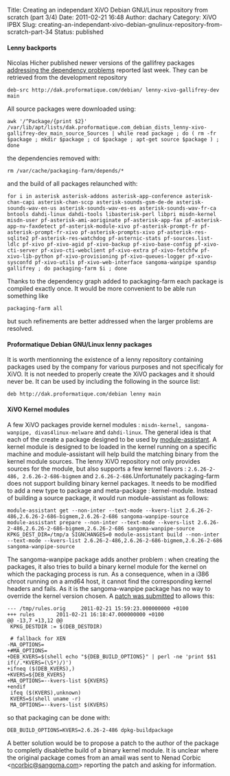 Title: Creating an independant XiVO Debian GNU/Linux repository from scratch (part 3/4)
Date: 2011-02-21 16:48
Author: dachary
Category: XiVO IPBX
Slug: creating-an-independant-xivo-debian-gnulinux-repository-from-scratch-part-34
Status: published

#### Lenny backports

Nicolas Hicher published newer versions of the gallifrey packages
[addressing the dependency
problems](https://projects.proformatique.com/issues/1942) reported last
week. They can be retrieved from the development repository

~~~
deb-src http://dak.proformatique.com/debian/ lenny-xivo-gallifrey-dev main
~~~


All source packages were downloaded using:

~~~
awk '/^Package/{print $2}' /var/lib/apt/lists/dak.proformatique.com_debian_dists_lenny-xivo-gallifrey-dev_main_source_Sources | while read package ; do ( rm -fr $package ; mkdir $package ; cd $package ; apt-get source $package ) ; done
~~~


the dependencies removed with:

~~~
rm /var/cache/packaging-farm/depends/*
~~~


and the build of all packages relaunched with:

~~~
for i in asterisk asterisk-addons asterisk-app-conference asterisk-chan-capi asterisk-chan-sccp asterisk-sounds-gsm-de-de asterisk-sounds-wav-en-us asterisk-sounds-wav-es-es asterisk-sounds-wav-fr-ca bntools dahdi-linux dahdi-tools libasterisk-perl libpri misdn-kernel misdn-user pf-asterisk-ami-aoriginate pf-asterisk-app-fax pf-asterisk-app-nv-faxdetect pf-asterisk-module-xivo pf-asterisk-prompt-fr pf-asterisk-prompt-fr-xivo pf-asterisk-prompts-xivo pf-asterisk-res-sqlite2 pf-asterisk-res-watchdog pf-asternic-stats pf-sources.list-ldlc pf-xivo pf-xivo-agid pf-xivo-backup pf-xivo-base-config pf-xivo-cti-server pf-xivo-cti-webclient pf-xivo-extra pf-xivo-fetchfw pf-xivo-lib-python pf-xivo-provisioning pf-xivo-queues-logger pf-xivo-sysconfd pf-xivo-utils pf-xivo-web-interface sangoma-wanpipe spandsp gallifrey ; do packaging-farm $i ; done
~~~


Thanks to the dependency graph added to packaging-farm each package is
compiled exactly once. It would be more convenient to be able run
something like

~~~
packaging-farm all
~~~


but such refinements are better addressed when the larger problems are
resolved.

#### Proformatique Debian GNU/Linux lenny packages

It is worth mentionning the existence of a lenny repository containing
packages used by the company for various purposes and not specificaly
for XiVO. It is not needed to properly create the XiVO packages and it
should never be. It can be used by including the following in the source
list:

~~~
deb http://dak.proformatique.com/debian lenny main
~~~


#### XiVO Kernel modules

A few XiVO packages provide kernel modules :
`misdn-kernel, sangoma-wanpipe, divas4linux-melware` and `dahdi-linux`.
The general idea is that each of the create a package designed to be
used by [module-assistant](http://wiki.debian.org/ModuleAssistant). A
kernel module is designed to be loaded in the kernel running on a
specific machine and module-assistant will help build the matching
binary from the kernel module sources. The lenny XiVO repository not
only provides sources for the module, but also supports a few kernel
flavors : `2.6.26-2-486, 2.6.26-2-686-bigmem` and
`2.6.26-2-686`.Unfortunately packaging-farm does not support building
binary kernel packages. It needs to be modified to add a new type to
package and meta-package : kernel-module. Instead of building a source
package, it would run module-assistant as follows:

~~~
module-assistant get --non-inter --text-mode --kvers-list 2.6.26-2-486,2.6.26-2-686-bigmem,2.6.26-2-686 sangoma-wanpipe-source
module-assistant prepare --non-inter --text-mode --kvers-list 2.6.26-2-486,2.6.26-2-686-bigmem,2.6.26-2-686 sangoma-wanpipe-source
KPKG_DEST_DIR=/tmp/a SIGNCHANGES=0 module-assistant build --non-inter --text-mode --kvers-list 2.6.26-2-486,2.6.26-2-686-bigmem,2.6.26-2-686 sangoma-wanpipe-source
~~~


The sangoma-wanpipe package adds another problem : when creating the
packages, it also tries to build a binary kernel module for the kernel
on which the packaging process is run. As a consequence, when in a i386
chroot running on a amd64 host, it cannot find the corresponding kernel
headers and fails. As it is the sangoma-wanpipe package has no way to
override the kernel version chosen. A [patch was
submitted](https://projects.proformatique.com/issues/1977#note-1) to
allows this:

~~~
--- /tmp/rules.orig     2011-02-21 15:59:23.000000000 +0100
+++ rules       2011-02-21 16:18:47.000000000 +0100
@@ -13,7 +13,12 @@
 KPKG_DESTDIR := $(DEB_DESTDIR)

 # fallback for XEN
-MA_OPTIONS=
+#MA_OPTIONS=
+DEB_KVERS=$(shell echo "${DEB_BUILD_OPTIONS}" | perl -ne 'print $$1 if(/.*KVERS=(\S*)/)')
+ifneq ($(DEB_KVERS),)
+KVERS=${DEB_KVERS}
+MA_OPTIONS=--kvers-list ${KVERS}
+endif
 ifeq ($(KVERS),unknown)
 KVERS=$(shell uname -r)
 MA_OPTIONS=--kvers-list $(KVERS)
~~~


so that packaging can be done with:

~~~
DEB_BUILD_OPTIONS=KVERS=2.6.26-2-486 dpkg-buildpackage
~~~


A better solution would be to propose a patch to the author of the
package to completly disablethe build of a binary kernel module. It is
unclear where the original package comes from an amail was sent to Nenad
Corbic &lt;ncorbic@sangoma.com&gt; reporting the patch and asking for
information.

</p>

